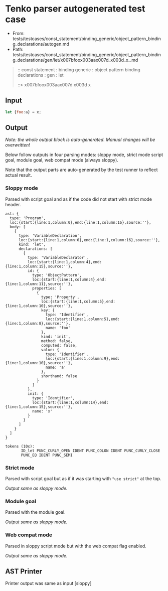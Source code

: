 # Tenko parser autogenerated test case

- From: tests/testcases/const_statement/binding_generic/object_pattern_binding_declarations/autogen.md
- Path: tests/testcases/const_statement/binding_generic/object_pattern_binding_declarations/gen/let/x007bfoox003aax007d_x003d_x_.md

> :: const statement : binding generic : object pattern binding declarations : gen : let
>
> ::> x007bfoox003aax007d x003d x

## Input


`````js
let {foo:a} = x;
`````

## Output

_Note: the whole output block is auto-generated. Manual changes will be overwritten!_

Below follow outputs in four parsing modes: sloppy mode, strict mode script goal, module goal, web compat mode (always sloppy).

Note that the output parts are auto-generated by the test runner to reflect actual result.

### Sloppy mode

Parsed with script goal and as if the code did not start with strict mode header.

`````
ast: {
  type: 'Program',
  loc:{start:{line:1,column:0},end:{line:1,column:16},source:''},
  body: [
    {
      type: 'VariableDeclaration',
      loc:{start:{line:1,column:0},end:{line:1,column:16},source:''},
      kind: 'let',
      declarations: [
        {
          type: 'VariableDeclarator',
          loc:{start:{line:1,column:4},end:{line:1,column:15},source:''},
          id: {
            type: 'ObjectPattern',
            loc:{start:{line:1,column:4},end:{line:1,column:11},source:''},
            properties: [
              {
                type: 'Property',
                loc:{start:{line:1,column:5},end:{line:1,column:10},source:''},
                key: {
                  type: 'Identifier',
                  loc:{start:{line:1,column:5},end:{line:1,column:8},source:''},
                  name: 'foo'
                },
                kind: 'init',
                method: false,
                computed: false,
                value: {
                  type: 'Identifier',
                  loc:{start:{line:1,column:9},end:{line:1,column:10},source:''},
                  name: 'a'
                },
                shorthand: false
              }
            ]
          },
          init: {
            type: 'Identifier',
            loc:{start:{line:1,column:14},end:{line:1,column:15},source:''},
            name: 'x'
          }
        }
      ]
    }
  ]
}

tokens (10x):
       ID_let PUNC_CURLY_OPEN IDENT PUNC_COLON IDENT PUNC_CURLY_CLOSE
       PUNC_EQ IDENT PUNC_SEMI
`````

### Strict mode

Parsed with script goal but as if it was starting with `"use strict"` at the top.

_Output same as sloppy mode._

### Module goal

Parsed with the module goal.

_Output same as sloppy mode._

### Web compat mode

Parsed in sloppy script mode but with the web compat flag enabled.

_Output same as sloppy mode._

## AST Printer

Printer output was same as input [sloppy]
